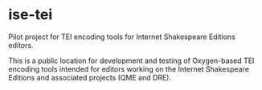 # ise-tei
Pilot project for TEI encoding tools for Internet Shakespeare Editions editors.

This is a public location for development and testing of Oxygen-based TEI encoding tools
intended for editors working on the Internet Shakespeare Editions and associated projects
(QME and DRE).
